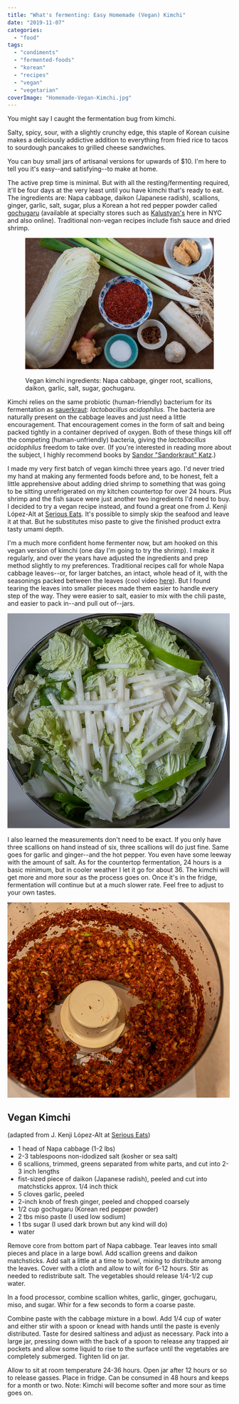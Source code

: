 ```yaml
---
title: "What's fermenting: Easy Homemade (Vegan) Kimchi"
date: "2019-11-07"
categories: 
  - "food"
tags: 
  - "condiments"
  - "fermented-foods"
  - "korean"
  - "recipes"
  - "vegan"
  - "vegetarian"
coverImage: "Homemade-Vegan-Kimchi.jpg"
---
```


You might say I caught the fermentation bug from kimchi.

Salty, spicy, sour, with a slightly crunchy edge, this staple of Korean cuisine makes a deliciously addictive addition to everything from fried rice to tacos to sourdough pancakes to grilled cheese sandwiches.

You can buy small jars of artisanal versions for upwards of $10. I'm here to tell you it's easy--and satisfying--to make at home.

The active prep time is minimal. But with all the resting/fermenting required, it'll be four days at the very least until you have kimchi that's ready to eat. The ingredients are: Napa cabbage, daikon (Japanese radish), scallions, ginger, garlic, salt, sugar, plus a Korean a hot red pepper powder called [gochugaru](https://amzn.to/33qLvLl) (available at specialty stores such as [Kalustyan's](https://foodsofnations.com/) here in NYC and also online). Traditional non-vegan recipes include fish sauce and dried shrimp.

<figure>

![Vegan kimchi ingredients: Napa cabbage, ginger root, scallions, daikon, garlic, salt, sugar, korean chile powder](images/Vegan-Kimchi-Ingredients.jpg)

<figcaption>

Vegan kimchi ingredients: Napa cabbage, ginger root, scallions, daikon, garlic, salt, sugar, gochugaru.

</figcaption>

</figure>

Kimchi relies on the same probiotic (human-friendly) bacterium for its fermentation as [sauerkraut](https://www.culturednyc.com/whats-fermenting-union-square-greenmarket-sauerkraut/): _lactobacillus acidophilus_. The bacteria are naturally present on the cabbage leaves and just need a little encouragement. That encouragement comes in the form of salt and being packed tightly in a container deprived of oxygen. Both of these things kill off the competing (human-unfriendly) bacteria, giving the _lactobacillus acidophilus_ freedom to take over. (If you're interested in reading more about the subject, I highly recommend books by [Sandor "Sandorkraut" Katz](https://www.wildfermentation.com/).)

I made my very first batch of vegan kimchi three years ago. I'd never tried my hand at making any fermented foods before and, to be honest, felt a little apprehensive about adding dried shrimp to something that was going to be sitting unrefrigerated on my kitchen countertop for over 24 hours. Plus shrimp and the fish sauce were just another two ingredients I'd need to buy. I decided to try a vegan recipe instead, and found a great one from J. Kenji López-Alt at [Serious Eats](https://www.seriouseats.com/recipes/2012/01/homemade-vegan-kimchi-recipe.html). It's possible to simply skip the seafood and leave it at that. But he substitutes miso paste to give the finished product extra tasty umami depth.

I'm a much more confident home fermenter now, but am hooked on this vegan version of kimchi (one day I'm going to try the shrimp). I make it regularly, and over the years have adjusted the ingredients and prep method slightly to my preferences. Traditional recipes call for whole Napa cabbage leaves--or, for larger batches, an intact, whole head of it, with the seasonings packed between the leaves (cool video [here](https://www.instagram.com/p/B4Y8m1wBHuX/)). But I found tearing the leaves into smaller pieces made them easier to handle every step of the way. They were easier to salt, easier to mix with the chili paste, and easier to pack in--and pull out of--jars.

![Kimchi cabbage mixture before wilting](images/Kimchi-Cabbage-Mixture-After-Wilting-1.jpg)

I also learned the measurements don't need to be exact. If you only have three scallions on hand instead of six, three scallions will do just fine. Same goes for garlic and ginger--and the hot pepper. You even have some leeway with the amount of salt. As for the countertop fermentation, 24 hours is a basic minimum, but in cooler weather I let it go for about 36. The kimchi will get more and more sour as the process goes on. Once it's in the fridge, fermentation will continue but at a much slower rate. Feel free to adjust to your own tastes.

![Kimchi paste in a food processor.](images/Mixing-Kimchi-Paste-With-Cabbage.jpg)

## Vegan Kimchi

(adapted from J. Kenji López-Alt at [Serious Eats](https://www.seriouseats.com/recipes/2012/01/homemade-vegan-kimchi-recipe.html))

- 1 head of Napa cabbage (1-2 lbs)
- 2-3 tablespoons non-idodized salt (kosher or sea salt)
- 6 scallions, trimmed, greens separated from white parts, and cut into 2-3 inch lengths
- fist-sized piece of daikon (Japanese radish), peeled and cut into matchsticks approx. 1/4 inch thick
- 5 cloves garlic, peeled
- 2-inch knob of fresh ginger, peeled and chopped coarsely
- 1/2 cup gochugaru (Korean red pepper powder)
- 2 tbs miso paste (I used low sodium)
- 1 tbs sugar (I used dark brown but any kind will do)
- water

Remove core from bottom part of Napa cabbage. Tear leaves into small pieces and place in a large bowl. Add scallion greens and daikon matchsticks. Add salt a little at a time to bowl, mixing to distribute among the leaves. Cover with a cloth and allow to wilt for 6-12 hours. Stir as needed to redistribute salt. The vegetables should release 1/4-1/2 cup water.

In a food processor, combine scallion whites, garlic, ginger, gochugaru, miso, and sugar. Whir for a few seconds to form a coarse paste.

Combine paste with the cabbage mixture in a bowl. Add 1/4 cup of water and either stir with a spoon or knead with hands until the paste is evenly distributed. Taste for desired saltiness and adjust as necessary. Pack into a large jar, pressing down with the back of a spoon to release any trapped air pockets and allow some liquid to rise to the surface until the vegetables are completely submerged. Tighten lid on jar.

Allow to sit at room temperature 24-36 hours. Open jar after 12 hours or so to release gasses. Place in fridge. Can be consumed in 48 hours and keeps for a month or two. Note: Kimchi will become softer and more sour as time goes on.
